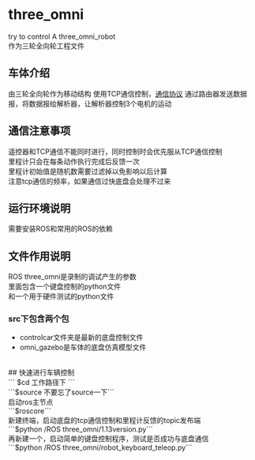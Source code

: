 # three_omni
try to control A three_omni_robot
<br/>
作为三轮全向轮工程文件
<br/>
## 车体介绍
由三轮全向轮作为移动结构
使用TCP通信控制，<a href = “three_omni/三轮全向底盘协议v0.2.pdf”>通信协议</a>
通过路由器发送数据报，将数据报给解析器，让解析器控制3个电机的运动
<br/>
## 通信注意事项
遥控器和TCP通信不能同时进行，同时控制时会优先服从TCP通信控制
<br/>
里程计只会在每条动作执行完成后反馈一次
<br/>
里程计初始值是随机数需要过滤掉以免影响以后计算
<br/>
注意tcp通信的频率，如果通信过快底盘会处理不过来
<br/>
## 运行环境说明
需要安装ROS和常用的ROS的依赖
<br/>
## 文件作用说明
ROS three_omni是录制的调试产生的参数
<br/>
里面包含一个键盘控制的python文件
<br/>
和一个用于硬件测试的python文件
<br/>
### src下包含两个包
* controlcar文件夹是最新的底盘控制文件
* omni_gazebo是车体的底盘仿真模型文件
<br/>
## 快速进行车辆控制
<br/>
```
$cd 工作路径下
```
<br/>
```$source 不要忘了source一下```
<br/>
启动ros主节点
<br/>
```$roscore```
<br/>
新建终端，启动底盘的tcp通信控制和里程计反馈的topic发布端<br/>
```$python /ROS three_omni/1.13version.py```
<br/>
再新建一个，启动简单的键盘控制程序，测试是否成功与底盘通信<br/>
```$python /ROS three_omni/robot_keyboard_teleop.py```<br/>
